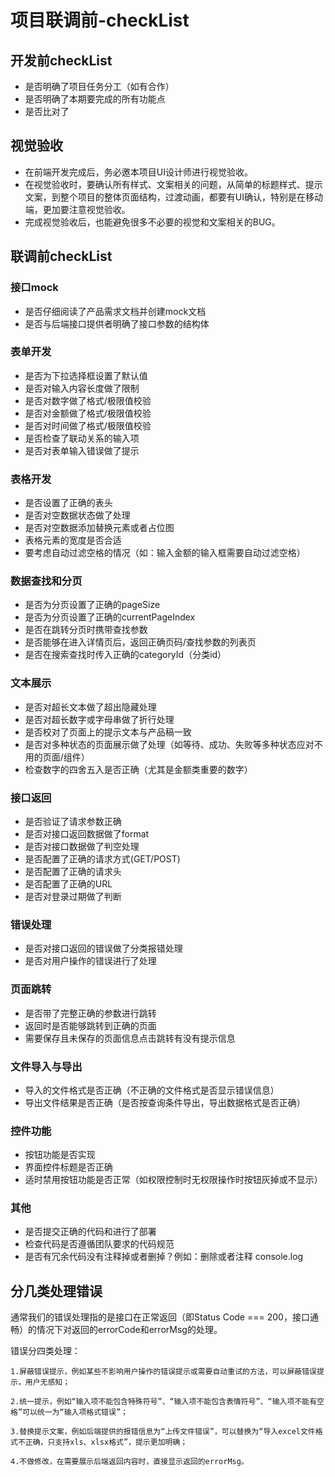 # 项目联调前-checkList

## 开发前checkList

- 是否明确了项目任务分工（如有合作）
- 是否明确了本期要完成的所有功能点
- 是否比对了

## 视觉验收

- 在前端开发完成后，务必邀本项目UI设计师进行视觉验收。
- 在视觉验收时，要确认所有样式、文案相关的问题，从简单的标题样式、提示文案，到整个项目的整体页面结构，过渡动画，都要有UI确认，特别是在移动端，更加要注意视觉验收。
- 完成视觉验收后，也能避免很多不必要的视觉和文案相关的BUG。

## 联调前checkList

### 接口mock

- 是否仔细阅读了产品需求文档并创建mock文档
- 是否与后端接口提供者明确了接口参数的结构体

### 表单开发

- 是否为下拉选择框设置了默认值
- 是否对输入内容长度做了限制
- 是否对数字做了格式/极限值校验
- 是否对金额做了格式/极限值校验
- 是否对时间做了格式/极限值校验
- 是否检查了联动关系的输入项
- 是否对表单输入错误做了提示

### 表格开发

- 是否设置了正确的表头
- 是否对空数据状态做了处理
- 是否对空数据添加替换元素或者占位图
- 表格元素的宽度是否合适
- 要考虑自动过滤空格的情况（如：输入金额的输入框需要自动过滤空格）

### 数据查找和分页

- 是否为分页设置了正确的pageSize
- 是否为分页设置了正确的currentPageIndex
- 是否在跳转分页时携带查找参数
- 是否能够在进入详情页后，返回正确页码/查找参数的列表页
- 是否在搜索查找时传入正确的categoryId（分类id）

### 文本展示

- 是否对超长文本做了超出隐藏处理
- 是否对超长数字或字母串做了折行处理
- 是否校对了页面上的提示文本与产品稿一致
- 是否对多种状态的页面展示做了处理（如等待、成功、失败等多种状态应对不用的页面/组件）
- 检查数字的四舍五入是否正确（尤其是金额类重要的数字）

### 接口返回

- 是否验证了请求参数正确
- 是否对接口返回数据做了format
- 是否对接口数据做了判空处理
- 是否配置了正确的请求方式(GET/POST)
- 是否配置了正确的请求头
- 是否配置了正确的URL
- 是否对登录过期做了判断

### 错误处理

- 是否对接口返回的错误做了分类报错处理
- 是否对用户操作的错误进行了处理

### 页面跳转

- 是否带了完整正确的参数进行跳转
- 返回时是否能够跳转到正确的页面
- 需要保存且未保存的页面信息点击跳转有没有提示信息

### 文件导入与导出

- 导入的文件格式是否正确（不正确的文件格式是否显示错误信息）
- 导出文件结果是否正确（是否按查询条件导出，导出数据格式是否正确）

### 控件功能

- 按钮功能是否实现
- 界面控件标题是否正确
- 适时禁用按钮功能是否正常（如权限控制时无权限操作时按钮灰掉或不显示）

### 其他

- 是否提交正确的代码和进行了部署
- 检查代码是否遵循团队要求的代码规范
- 是否有冗余代码没有注释掉或者删掉？例如：删除或者注释 console.log

## 分几类处理错误
通常我们的错误处理指的是接口在正常返回（即Status Code === 200，接口通畅）的情况下对返回的errorCode和errorMsg的处理。

错误分四类处理：
    
    1.屏蔽错误提示，例如某些不影响用户操作的错误提示或需要自动重试的方法，可以屏蔽错误提示，用户无感知；

    2.统一提示，例如“输入项不能包含特殊符号”、“输入项不能包含表情符号”、“输入项不能有空格”可以统一为“输入项格式错误”；

    3.替换提示文案，例如后端提供的报错信息为“上传文件错误”，可以替换为“导入excel文件格式不正确，只支持xls、xlsx格式”，提示更加明确；

    4.不做修改，在需要展示后端返回内容时，直接显示返回的errorMsg。